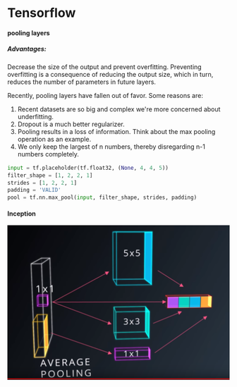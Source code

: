 # Tensorflow

#### pooling layers

##### Advantages:

Decrease the size of the output and prevent overfitting. Preventing overfitting is a consequence of reducing the output size, which in turn, reduces the number of parameters in future layers.

Recently, pooling layers have fallen out of favor. Some reasons are:  
1. Recent datasets are so big and complex we're more concerned about underfitting.  
2. Dropout is a much better regularizer.  
3. Pooling results in a loss of information. Think about the max pooling operation as an example.  
4. We only keep the largest of n numbers, thereby disregarding n-1 numbers completely.

```py
input = tf.placeholder(tf.float32, (None, 4, 4, 5))
filter_shape = [1, 2, 2, 1]
strides = [1, 2, 2, 1]
padding = 'VALID'
pool = tf.nn.max_pool(input, filter_shape, strides, padding)
```

#### Inception

![](/assets/Google_Inception.png)


